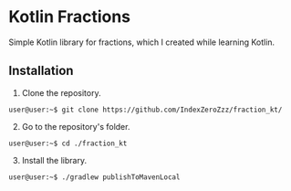 # Kotlin Fractions
Simple Kotlin library for fractions, which I created while learning Kotlin.

## Installation

1. Clone the repository.
```
user@user:~$ git clone https://github.com/IndexZeroZzz/fraction_kt/
```

2. Go to the repository's folder.
```
user@user:~$ cd ./fraction_kt
```
3. Install the library.
```
user@user:~$ ./gradlew publishToMavenLocal
```
